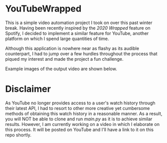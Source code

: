 # YouTubeWrapped

This is a simple video automation project I took on over this past winter break. Having been recently inspired by the *2020 Wrapped* feature on Spotify, I decided to implement a similar feature for YouTube, another platform on which I spend large quantities of time.

Although this application is nowhere near as flashy as its audible counterpart, I had to jump over a few hurdles throughout the process that piqued my interest and made the project a fun challenge.

Example images of the output video are shown below.

# Disclaimer

As YouTube no longer provides access to a user's watch history through their latest API, I had to resort to other more creative yet cumbersome methods of obtaining this watch history in a reasonable manner. As a result, you will NOT be able to clone and run *main.py* as it is to achieve similar results. However, I am currently working on a video in which I elaborate on this process. It will be posted on YouTube and I'll have a link to it on this repo shortly.
